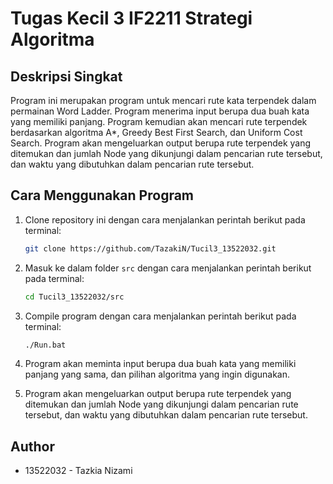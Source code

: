 # Tugas Kecil 3 IF2211 Strategi Algoritma

## Deskripsi Singkat

Program ini merupakan program untuk mencari rute kata terpendek dalam permainan Word Ladder. Program menerima input berupa dua buah kata yang memiliki panjang. Program kemudian akan mencari rute terpendek berdasarkan algoritma A*, Greedy Best First Search, dan Uniform Cost Search. Program akan mengeluarkan output berupa rute terpendek yang ditemukan dan jumlah Node yang dikunjungi dalam pencarian rute tersebut, dan waktu yang dibutuhkan dalam pencarian rute tersebut.

## Cara Menggunakan Program

1. Clone repository ini dengan cara menjalankan perintah berikut pada terminal:

    ```bash
    git clone https://github.com/TazakiN/Tucil3_13522032.git
    ```

2. Masuk ke dalam folder `src` dengan cara menjalankan perintah berikut pada terminal:

    ```bash
    cd Tucil3_13522032/src
    ```

3. Compile program dengan cara menjalankan perintah berikut pada terminal:

    ```bash
    ./Run.bat
    ```

4. Program akan meminta input berupa dua buah kata yang memiliki panjang yang sama, dan pilihan algoritma yang ingin digunakan.

5. Program akan mengeluarkan output berupa rute terpendek yang ditemukan dan jumlah Node yang dikunjungi dalam pencarian rute tersebut, dan waktu yang dibutuhkan dalam pencarian rute tersebut.

## Author

- 13522032 - Tazkia Nizami
